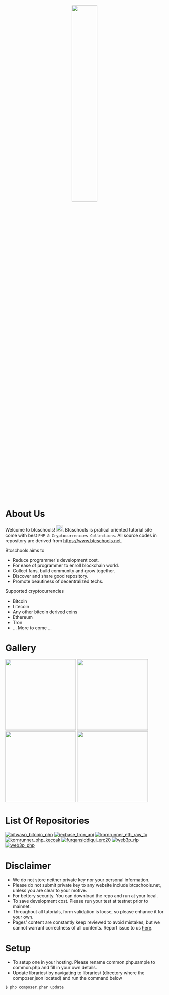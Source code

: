 <p align="center">
    <img src="https://www.btcschools.net/media/images/logo/logo_portrait.png" width="40%" height="40%">
</p>

# About Us
Welcome to btcschools! <img src="https://raw.githubusercontent.com/MartinHeinz/MartinHeinz/master/wave.gif" width="20">. Btcschools is pratical oriented tutorial site come with best `PHP & Cryptocurrencies Collections`. All source codes in repository are derived from https://www.btcschools.net. 

Btcschools aims to
* Reduce programmer's development cost.
* For ease of programmer to enroll blockchain world.
* Collect fans, build community and grow together.
* Discover and share good repository.
* Promote beautiness of decentralized techs.

Supported cryptocurrencies
* Bitcoin
* Litecoin
* Any other bitcoin derived coins
* Ethereum
* Tron
* ... More to come ...

# Gallery
<img src="https://www.btcschools.net/media/images/github/gallery1.PNG?1" width="225" height="225"> <img src="https://www.btcschools.net/media/images/github/gallery2.PNG?2" width="225" height="225"> <img src="https://www.btcschools.net/media/images/github/gallery3.PNG?3" width="225" height="225"> <img src="https://www.btcschools.net/media/images/github/gallery4.PNG?4" width="225" height="225"> 

# List Of Repositories
[![bitwasp_bitcoin_php](https://github-readme-stats.vercel.app/api/pin/?username=Bit-Wasp&repo=bitcoin-php&show_owner=Bit-Wasp)](https://github.com/Bit-Wasp/bitcoin-php)
[![iexbase_tron_api](https://github-readme-stats.vercel.app/api/pin/?username=iexbase&repo=tron-api&show_owner=iexbase)](https://github.com/iexbase/tron-api)
[![kornrunner_eth_raw_tx](https://github-readme-stats.vercel.app/api/pin/?username=kornrunner&repo=php-ethereum-offline-raw-tx&show_owner=kornrunner)](https://github.com/kornrunner/php-ethereum-offline-raw-tx)
[![kornrunner_php_keccak](https://github-readme-stats.vercel.app/api/pin/?username=kornrunner&repo=php-keccak&show_owner=kornrunner)](https://github.com/kornrunner/php-keccak)
[![furqansiddiqui_erc20](https://github-readme-stats.vercel.app/api/pin/?username=furqansiddiqui&repo=erc20-php&show_owner=furqansiddiqui)](https://github.com/furqansiddiqui/erc20-php)
[![web3p_rlp](https://github-readme-stats.vercel.app/api/pin/?username=web3p&repo=rlp&show_owner=web3p)](https://github.com/web3p/rlp)
[![web3p_php](https://github-readme-stats.vercel.app/api/pin/?username=web3p&repo=web3.php&show_owner=web3p)](https://github.com/web3p/web3.php)

# Disclaimer
* We do not store neither private key nor your personal information.
* Please do not submit private key to any website include btcschools.net, unless you are clear to your motive.
* For bettery security. You can download the repo and run at your local.
* To save development cost. Please run your test at testnet prior to mainnet.
* Throughout all tutorials, form validation is loose, so please enhance it for your own.
* Pages' content are constantly keep reviewed to avoid mistakes, but we cannot warrant correctness of all contents. Report issue to us <a href="https://github.com/atlaschiew/btcschools/issues">here</a>.

# Setup
* To setup one in your hosting. Please rename common.php.sample to common.php and fill in your own details.
* Update libraries/ by navigating to libraries/ (directory where the composer.json located) and run the command below
```
$ php composer.phar update
```
